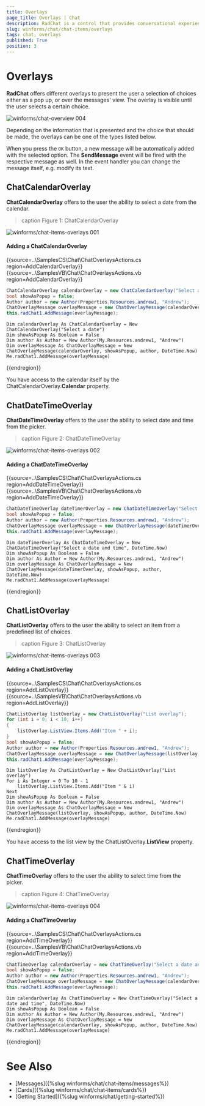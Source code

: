 ```yaml
---
title: Overlays
page_title: Overlays | Chat
description: RadChat is a control that provides conversational experience
slug: winforms/chat/chat-items/overlays
tags: chat, overlays
published: True
position: 3 
---
```


# Overlays

**RadChat** offers different overlays to present the user a selection of choices either as a pop up, or over the messages' view. The overlay is visible until the user selects a certain choice. 

![winforms/chat-overview 004](images/chat-overview004.gif)

Depending on the information that is presented and the choice that should be made, the overlays can be one of the types listed below. 

When you press the `OK` button, a new message will be automatically added with the selected option. The **SendMessage** event will be fired with the respective message as well. In the event handler you can change the message itself, e.g. modify its text.

## ChatCalendarOverlay

**ChatCalendarOverlay** offers to the user the ability to select a date from the calendar. 

>caption Figure 1: ChatCalendarOverlay

![winforms/chat-items-overlays 001](images/chat-items-overlays001.gif) 

#### Adding a ChatCalendarOverlay

{{source=..\SamplesCS\Chat\ChatOverlaysActions.cs region=AddCalendarOverlay}} 
{{source=..\SamplesVB\Chat\ChatOverlaysActions.vb region=AddCalendarOverlay}}

````C#
ChatCalendarOverlay calendarOverlay = new ChatCalendarOverlay("Select a date");
bool showAsPopup = false;
Author author = new Author(Properties.Resources.andrew1, "Andrew");
ChatOverlayMessage overlayMessage = new ChatOverlayMessage(calendarOverlay, showAsPopup, author, DateTime.Now);
this.radChat1.AddMessage(overlayMessage);

````
````VB.NET
Dim calendarOverlay As ChatCalendarOverlay = New ChatCalendarOverlay("Select a date")
Dim showAsPopup As Boolean = False
Dim author As Author = New Author(My.Resources.andrew1, "Andrew")
Dim overlayMessage As ChatOverlayMessage = New ChatOverlayMessage(calendarOverlay, showAsPopup, author, DateTime.Now)
Me.radChat1.AddMessage(overlayMessage)

```` 


{{endregion}}

You have access to the calendar itself by the ChatCalendarOverlay.**Calendar** property. 

## ChatDateTimeOverlay

**ChatDateTimeOverlay** offers to the user the ability to select date and time from the picker. 

>caption Figure 2: ChatDateTimeOverlay

![winforms/chat-items-overlays 002](images/chat-items-overlays002.gif) 

#### Adding a ChatDateTimeOverlay

{{source=..\SamplesCS\Chat\ChatOverlaysActions.cs region=AddDateTimeOverlay}} 
{{source=..\SamplesVB\Chat\ChatOverlaysActions.vb region=AddDateTimeOverlay}}

````C#
ChatDateTimeOverlay dateTimerOverlay = new ChatDateTimeOverlay("Select a date and time", DateTime.Now);
bool showAsPopup = false;
Author author = new Author(Properties.Resources.andrew1, "Andrew");
ChatOverlayMessage overlayMessage = new ChatOverlayMessage(dateTimerOverlay, showAsPopup, author, DateTime.Now);
this.radChat1.AddMessage(overlayMessage);

````
````VB.NET
Dim dateTimerOverlay As ChatDateTimeOverlay = New ChatDateTimeOverlay("Select a date and time", DateTime.Now)
Dim showAsPopup As Boolean = False
Dim author As Author = New Author(My.Resources.andrew1, "Andrew")
Dim overlayMessage As ChatOverlayMessage = New ChatOverlayMessage(dateTimerOverlay, showAsPopup, author, DateTime.Now)
Me.radChat1.AddMessage(overlayMessage)

```` 


{{endregion}}

## ChatListOverlay

**ChatListOverlay** offers to the user the ability to select an item from a predefined list of choices.

>caption Figure 3: ChatListOverlay

![winforms/chat-items-overlays 003](images/chat-items-overlays003.gif) 

#### Adding a ChatListOverlay

{{source=..\SamplesCS\Chat\ChatOverlaysActions.cs region=AddListOverlay}} 
{{source=..\SamplesVB\Chat\ChatOverlaysActions.vb region=AddListOverlay}}

````C#
ChatListOverlay listOverlay = new ChatListOverlay("List overlay");
for (int i = 0; i < 10; i++)
{
    listOverlay.ListView.Items.Add("Item " + i);
}
bool showAsPopup = false;
Author author = new Author(Properties.Resources.andrew1, "Andrew");
ChatOverlayMessage overlayMessage = new ChatOverlayMessage(listOverlay, showAsPopup, author, DateTime.Now);
this.radChat1.AddMessage(overlayMessage);

````
````VB.NET
Dim listOverlay As ChatListOverlay = New ChatListOverlay("List overlay")
For i As Integer = 0 To 10 - 1
    listOverlay.ListView.Items.Add("Item " & i)
Next
Dim showAsPopup As Boolean = False
Dim author As Author = New Author(My.Resources.andrew1, "Andrew")
Dim overlayMessage As ChatOverlayMessage = New ChatOverlayMessage(listOverlay, showAsPopup, author, DateTime.Now)
Me.radChat1.AddMessage(overlayMessage)

```` 


{{endregion}}

You have access to the list view by the ChatListOverlay.**ListView** property. 

## ChatTimeOverlay

**ChatTimeOverlay** offers to the user the ability to select time from the picker. 

>caption Figure 4: ChatTimeOverlay

![winforms/chat-items-overlays 004](images/chat-items-overlays004.gif) 

#### Adding a ChatTimeOverlay

{{source=..\SamplesCS\Chat\ChatOverlaysActions.cs region=AddTimeOverlay}} 
{{source=..\SamplesVB\Chat\ChatOverlaysActions.vb region=AddTimeOverlay}}

````C#
ChatTimeOverlay calendarOverlay = new ChatTimeOverlay("Select a date and time", DateTime.Now);
bool showAsPopup = false;
Author author = new Author(Properties.Resources.andrew1, "Andrew");
ChatOverlayMessage overlayMessage = new ChatOverlayMessage(calendarOverlay, showAsPopup, author, DateTime.Now);
this.radChat1.AddMessage(overlayMessage);

````
````VB.NET
Dim calendarOverlay As ChatTimeOverlay = New ChatTimeOverlay("Select a date and time", DateTime.Now)
Dim showAsPopup As Boolean = False
Dim author As Author = New Author(My.Resources.andrew1, "Andrew")
Dim overlayMessage As ChatOverlayMessage = New ChatOverlayMessage(calendarOverlay, showAsPopup, author, DateTime.Now)
Me.radChat1.AddMessage(overlayMessage)

```` 


{{endregion}}

 
# See Also

* [Messages]({%slug winforms/chat/chat-items/messages%})
* [Cards]({%slug winforms/chat/chat-items/cards%})
* [Getting Started]({%slug winforms/chat/getting-started%})
 
        
